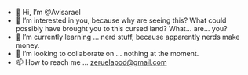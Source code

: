 - 👋 Hi, I’m @Avisarael
- 👀 I’m interested in you, because why are seeing this? What could possibly have brought you to this cursed land? What... are... you?
- 🌱 I’m currently learning ... nerd stuff, because apparently nerds make money.
- 💞️ I’m looking to collaborate on ... nothing at the moment. 
- 📫 How to reach me ... zeruelapod@gmail.com

<!---
Avisarael/Avisarael is a ✨ special ✨ repository because its `README.md` (this file) appears on your GitHub profile.
You can click the Preview link to take a look at your changes.
--->
